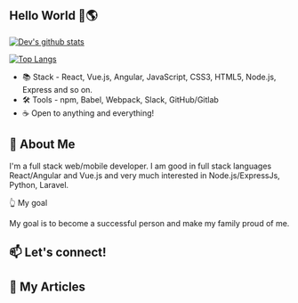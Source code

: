 <!-- ![Banner Image](https://github.com/pro335/pro335/blob/master/Images/banner2.png) -->

## Hello World 👋🌎

[![Dev's github stats](https://github-readme-stats.vercel.app/api?username=vanguard227&hide=stars,contribs,issues&show_icons=true&bg_color=f4f7f7&title_color=65c0ba&icon_color=ffbd39&text_color=216583)](https://github.com/vanguard227)

[![Top Langs](https://github-readme-stats.vercel.app/api/top-langs/?username=vanguard227&layout=compact&bg_color=f4f7f7&title_color=65c0ba)](https://github.com/vanguard227)


- 📚 Stack - React, Vue.js, Angular, JavaScript, CSS3, HTML5, Node.js, Express and so on.
- 🛠 Tools -  npm, Babel, Webpack, Slack, GitHub/Gitlab
- ☕ Open to anything and everything!

## 💬 About Me

I'm a full stack web/mobile developer. I am good in full stack languages React/Angular and Vue.js and very much interested in Node.js/ExpressJs, Python, Laravel.

👆 My goal

My goal is to become a successful person and make my family proud of me.

## 📫 Let's connect!

## 📄 My Articles
